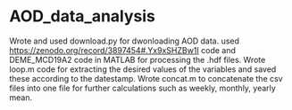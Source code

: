 # AOD_data_analysis
Wrote and used download.py for dwonloading AOD data.
used https://zenodo.org/record/3897454#.Yx9xSHZBw1I code and DEME_MCD19A2 code in MATLAB for processing the .hdf files.
Wrote loop.m code for extracting the desired values of the variables and saved these according to the datestamp.
Wrote concat.m to concatenate the csv files into one file for further calculations such as weekly, monthly, yearly mean.
